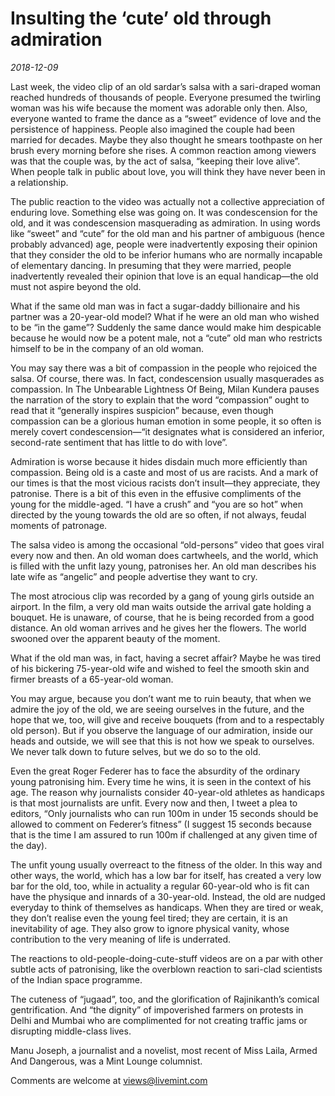 # Insulting the &#8216;cute&#8217; old through admiration

*2018-12-09*

Last week, the video clip of an old sardar’s salsa with a sari-draped
woman reached hundreds of thousands of people. Everyone presumed the
twirling woman was his wife because the moment was adorable only then.
Also, everyone wanted to frame the dance as a “sweet” evidence of love
and the persistence of happiness. People also imagined the couple had
been married for decades. Maybe they also thought he smears toothpaste
on her brush every morning before she rises. A common reaction among
viewers was that the couple was, by the act of salsa, “keeping their
love alive”. When people talk in public about love, you will think they
have never been in a relationship.

The public reaction to the video was actually not a collective
appreciation of enduring love. Something else was going on. It was
condescension for the old, and it was condescension masquerading as
admiration. In using words like “sweet” and “cute” for the old man and
his partner of ambiguous (hence probably advanced) age, people were
inadvertently exposing their opinion that they consider the old to be
inferior humans who are normally incapable of elementary dancing. In
presuming that they were married, people inadvertently revealed their
opinion that love is an equal handicap—the old must not aspire beyond
the old.

What if the same old man was in fact a sugar-daddy billionaire and his
partner was a 20-year-old model? What if he were an old man who wished
to be “in the game”? Suddenly the same dance would make him despicable
because he would now be a potent male, not a “cute” old man who
restricts himself to be in the company of an old woman.

You may say there was a bit of compassion in the people who rejoiced the
salsa. Of course, there was. In fact, condescension usually masquerades
as compassion. In The Unbearable Lightness Of Being, Milan Kundera
pauses the narration of the story to explain that the word “compassion”
ought to read that it “generally inspires suspicion” because, even
though compassion can be a glorious human emotion in some people, it so
often is merely covert condescension—“it designates what is considered
an inferior, second-rate sentiment that has little to do with love”.

Admiration is worse because it hides disdain much more efficiently than
compassion. Being old is a caste and most of us are racists. And a mark
of our times is that the most vicious racists don’t insult—they
appreciate, they patronise. There is a bit of this even in the effusive
compliments of the young for the middle-aged. “I have a crush” and “you
are so hot” when directed by the young towards the old are so often, if
not always, feudal moments of patronage.

The salsa video is among the occasional “old-persons” video that goes
viral every now and then. An old woman does cartwheels, and the world,
which is filled with the unfit lazy young, patronises her. An old man
describes his late wife as “angelic” and people advertise they want to
cry.

The most atrocious clip was recorded by a gang of young girls outside an
airport. In the film, a very old man waits outside the arrival gate
holding a bouquet. He is unaware, of course, that he is being recorded
from a good distance. An old woman arrives and he gives her the flowers.
The world swooned over the apparent beauty of the moment.

What if the old man was, in fact, having a secret affair? Maybe he was
tired of his bickering 75-year-old wife and wished to feel the smooth
skin and firmer breasts of a 65-year-old woman.

You may argue, because you don’t want me to ruin beauty, that when we
admire the joy of the old, we are seeing ourselves in the future, and
the hope that we, too, will give and receive bouquets (from and to a
respectably old person). But if you observe the language of our
admiration, inside our heads and outside, we will see that this is not
how we speak to ourselves. We never talk down to future selves, but we
do so to the old.

Even the great Roger Federer has to face the absurdity of the ordinary
young patronising him. Every time he wins, it is seen in the context of
his age. The reason why journalists consider 40-year-old athletes as
handicaps is that most journalists are unfit. Every now and then, I
tweet a plea to editors, “Only journalists who can run 100m in under 15
seconds should be allowed to comment on Federer’s fitness” (I suggest 15
seconds because that is the time I am assured to run 100m if challenged
at any given time of the day).

The unfit young usually overreact to the fitness of the older. In this
way and other ways, the world, which has a low bar for itself, has
created a very low bar for the old, too, while in actuality a regular
60-year-old who is fit can have the physique and innards of a
30-year-old. Instead, the old are nudged everyday to think of themselves
as handicaps. When they are tired or weak, they don’t realise even the
young feel tired; they are certain, it is an inevitability of age. They
also grow to ignore physical vanity, whose contribution to the very
meaning of life is underrated.

The reactions to old-people-doing-cute-stuff videos are on a par with
other subtle acts of patronising, like the overblown reaction to
sari-clad scientists of the Indian space programme.

The cuteness of “jugaad”, too, and the glorification of Rajinikanth’s
comical gentrification. And “the dignity” of impoverished farmers on
protests in Delhi and Mumbai who are complimented for not creating
traffic jams or disrupting middle-class lives.

Manu Joseph, a journalist and a novelist, most recent of Miss Laila,
Armed And Dangerous, was a Mint Lounge columnist.

Comments are welcome at views@livemint.com
